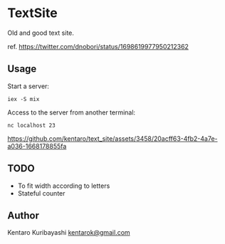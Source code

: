 # TextSite

Old and good text site.

ref. https://twitter.com/dnobori/status/1698619977950212362

## Usage

Start a server:

```
iex -S mix
```

Access to the server from another terminal:

```
nc localhost 23
```

https://github.com/kentaro/text_site/assets/3458/20acff63-4fb2-4a7e-a036-1668178855fa

## TODO

- To fit width according to letters
- Stateful counter

## Author

Kentaro Kuribayashi <kentarok@gmail.com>
